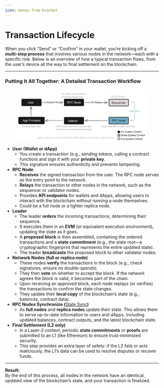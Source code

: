 ```yaml
---
icon: money-from-bracket
---
```


# Transaction Lifecycle

When you click “Send” or “Confirm” in your wallet, you’re kicking off a **multi-step process** that involves various nodes in the network—each with a specific role. Below is an overview of how a typical transaction flows, from the user’s device all the way to final settlement on the blockchain.

***

### Putting It All Together: A Detailed Transaction Workflow

<figure><img src="../../.gitbook/assets/MEGAETH - USER TRANSACTION (1).PNG" alt=""><figcaption></figcaption></figure>

* **User (Wallet or dApp)**
  * You create a transaction (e.g., sending tokens, calling a contract function) and sign it with your **private key**.
  * This signature ensures authenticity and prevents tampering.
* **RPC Node**
  * **Receives** the signed transaction from the user. The RPC node serves as the entry point to the network.
  * **Relays** the transaction to other nodes in the network, such as the sequencer or validator nodes.
  * Provides **API endpoints** for wallets and dApps, allowing users to interact with the blockchain without running a node themselves.
  * Could be a full node or a lighter replica node.
* **Leader**
  * The leader **orders** the incoming transactions, determining their sequence.
  * It executes them in an **EVM** (or equivalent execution environment), updating the state as it goes.
  * A **proposed block** is then assembled, containing the ordered transactions and a **state commitment** (e.g., the state root—a cryptographic fingerprint that represents the entire updated state).
  * The leader **broadcasts** the proposed block to other validator nodes.
* **Network Nodes (full or replica node)**
  * These nodes **verify** the transactions in the block (e.g., check signatures, ensure no double-spends).
  * They then **vote** on whether to accept the block. If the network agrees the block is valid, it becomes part of the chain.
  * Upon receiving an approved block, each node replays (or verifies) the transactions to confirm the state changes.
  * They update their **local copy** of the blockchain’s state (e.g., balances, contract data).
* **RPC Nodes Synchronize (**[State Sync](state-sync-and-gas-limits.md)**)**
  * As **full nodes** and **replica nodes** update their state. This allows them to serve up-to-date information to users and dApps, including updated balances, contract outputs, and the latest blockchain state.
* **Final Settlement (L2 only)**
  * In a Layer-2 context, periodic **state commitments** or **proofs** are submitted to an L1 (like Ethereum) to ensure trust-minimized security.
  * This step provides an extra layer of safety: if the L2 fails or acts maliciously, the L1’s data can be used to resolve disputes or recover funds.

***

**Result:**\
By the end of this process, all nodes in the network have an identical, updated view of the blockchain’s state, and your transaction is finalized.
